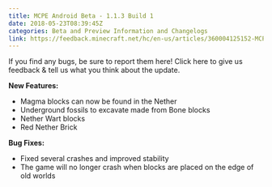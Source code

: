 ```yaml
---
title: MCPE Android Beta - 1.1.3 Build 1
date: 2018-05-23T08:39:45Z
categories: Beta and Preview Information and Changelogs
link: https://feedback.minecraft.net/hc/en-us/articles/360004125152-MCPE-Android-Beta-1-1-3-Build-1
---
```


If you find any bugs, be sure to report them here! Click here to give us feedback & tell us what you think about the update.

  
**New Features:**

- Magma blocks can now be found in the Nether
- Underground fossils to excavate made from Bone blocks
- Nether Wart blocks
- Red Nether Brick

  
**Bug Fixes:**

- Fixed several crashes and improved stability
- The game will no longer crash when blocks are placed on the edge of old worlds

